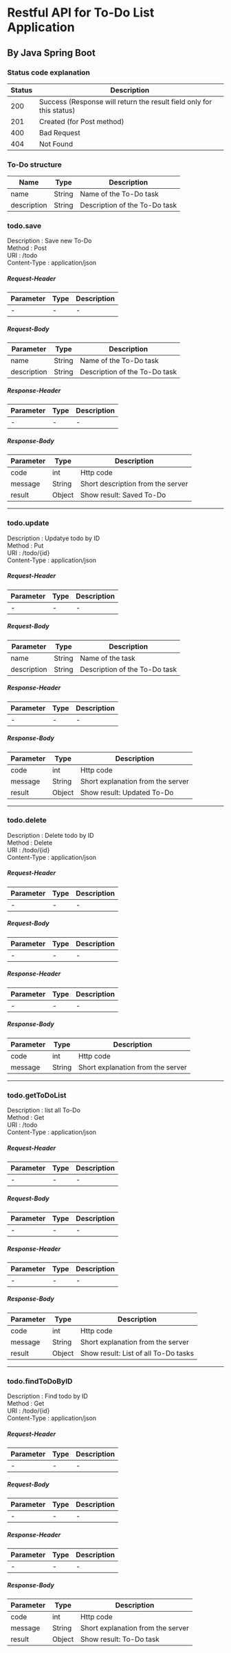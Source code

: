 # Restful API for To-Do List Application
## By Java Spring Boot
### Status code explanation
Status | Description
--- | ---
200 | Success (Response will return the result field only for this status)
201 | Created (for Post method)
400 | Bad Request
404 | Not Found

### To-Do structure
Name | Type | Description
--- | --- | --- |
name | String | Name of the To-Do task
description | String | Description  of the To-Do task
 
### todo.save
Description : Save new To-Do  
Method : Post  
URI : /todo  
Content-Type : application/json 
##### Request-Header  
Parameter | Type | Description  
--- | --- | --- 
 - | - | -
##### Request-Body  
Parameter | Type | Description  
--- | --- | --- 
 name | String | Name of the To-Do task
 description | String | Description of the To-Do task
 
##### Response-Header  
Parameter | Type | Description  
--- | --- | --- 
 - | - | -
##### Response-Body  
Parameter | Type | Description  
--- | --- | --- 
 code | int | Http code
 message | String | Short description from the server  
 result | Object | Show result: Saved To-Do
   
   ---
 ### todo.update
 Description : Updatye todo by ID  
 Method : Put  
 URI : /todo/{id}  
 Content-Type : application/json 
 ##### Request-Header  
 Parameter | Type | Description  
 --- | --- | --- 
  - | - | -
 ##### Request-Body  
 Parameter | Type | Description  
 --- | --- | --- 
  name | String | Name of the task
  description | String | Description of the To-Do task
  
 ##### Response-Header  
 Parameter | Type | Description  
 --- | --- | --- 
  - | - | -
 ##### Response-Body  
 Parameter | Type | Description  
 --- | --- | --- 
code | int | Http code
message | String | Short explanation from the server
result | Object | Show result: Updated To-Do  
    
   ---
 ### todo.delete
 Description : Delete todo by ID  
 Method : Delete  
 URI : /todo/{id}  
 Content-Type : application/json 
 ##### Request-Header  
 Parameter | Type | Description  
 --- | --- | --- 
  - | - | -
 ##### Request-Body  
 Parameter | Type | Description  
 --- | --- | --- 
 - | - | -
  
 ##### Response-Header  
 Parameter | Type | Description  
 --- | --- | --- 
  - | - | -
 ##### Response-Body  
 Parameter | Type | Description  
 --- | --- | --- 
  code | int | Http code
  message | String | Short explanation from the server
  
   ---
 ### todo.getToDoList
 Description : list all To-Do  
 Method : Get  
 URI : /todo  
 Content-Type : application/json 
 ##### Request-Header  
 Parameter | Type | Description  
 --- | --- | --- 
  - | - | -
 ##### Request-Body  
 Parameter | Type | Description  
 --- | --- | --- 
- | - | -
  
 ##### Response-Header  
 Parameter | Type | Description  
 --- | --- | --- 
  - | - | -
 ##### Response-Body  
 Parameter | Type | Description  
 --- | --- | --- 
  code | int | Http code
  message | String | Short explanation from the server
  result | Object | Show result: List of all To-Do tasks
  
   ---
 ### todo.findToDoByID
 Description : Find todo by ID  
 Method : Get  
 URI : /todo/{id}  
 Content-Type : application/json 
 ##### Request-Header  
 Parameter | Type | Description  
 --- | --- | --- 
  - | - | -
 ##### Request-Body  
 Parameter | Type | Description  
 --- | --- | --- 
 - | -| -
  
 ##### Response-Header  
 Parameter | Type | Description  
 --- | --- | --- 
  - | - | -
 ##### Response-Body  
 Parameter | Type | Description  
 --- | --- | --- 
  code | int | Http code
  message | String | Short explanation from the server
  result | Object | Show result: To-Do task
  
 



